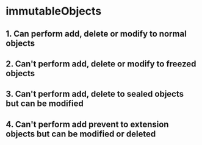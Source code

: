 # immutableObjects

## 1. Can perform add, delete or modify to normal objects
## 2. Can't perform add, delete or modify to freezed objects
## 3. Can't perform add, delete to sealed objects but can be modified
## 4. Can't perform add prevent to extension objects but can be modified or deleted

